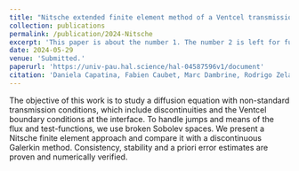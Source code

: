 ```yaml
---
title: "Nitsche extended finite element method of a Ventcel transmission problem with discontinuities at the interface"
collection: publications
permalink: /publication/2024-Nitsche
excerpt: 'This paper is about the number 1. The number 2 is left for future work.'
date: 2024-05-29
venue: 'Submitted.'
paperurl: 'https://univ-pau.hal.science/hal-04587596v1/document'
citation: 'Daniela Capatina, Fabien Caubet, Marc Dambrine, Rodrigo Zelada. Nitsche extended finite element method of a Ventcel transmission problem with discontinuities at the interface. 2024. (hal-04587596).'
---
```


The objective of this work is to study a diffusion equation with non-standard transmission conditions, which include discontinuities and the Ventcel boundary conditions at the interface. To handle
jumps and means of the flux and test-functions, we use broken Sobolev spaces. We present a Nitsche
finite element approach and compare it with a discontinuous Galerkin method. Consistency, stability
and a priori error estimates are proven and numerically verified.